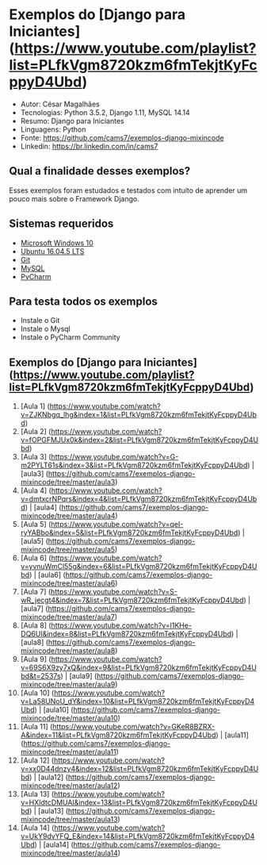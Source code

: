 Exemplos do [Django para Iniciantes] (https://www.youtube.com/playlist?list=PLfkVgm8720kzm6fmTekjtKyFcppyD4Ubd)
========================
* Autor: César Magalhães
* Tecnologias: Python 3.5.2, Django 1.11, MySQL 14.14
* Resumo: Django para Iniciantes
* Linguagens: Python
* Fonte: <https://github.com/cams7/exemplos-django-mixincode>
* Linkedin: <https://br.linkedin.com/in/cams7>

Qual a finalidade desses exemplos?
-------------------
Esses exemplos foram estudados e testados com intuíto de aprender um pouco mais sobre o Framework Django.

Sistemas requeridos
-------------------
* [Microsoft Windows 10](https://www.microsoft.com/pt-br/software-download/windows10)
* [Ubuntu 16.04.5 LTS](http://releases.ubuntu.com/16.04/)
* [Git](https://git-scm.com/downloads)
* [MySQL](https://www.mysql.com/)
* [PyCharm](https://www.jetbrains.com/pycharm/)

Para testa todos os exemplos
-------------------
* Instale o Git
* Instale o Mysql
* Instale o PyCharm Community

Exemplos do [Django para Iniciantes] (https://www.youtube.com/playlist?list=PLfkVgm8720kzm6fmTekjtKyFcppyD4Ubd)
-------------------
01. [Aula 1] (https://www.youtube.com/watch?v=ZJKNbgq_lhg&index=1&list=PLfkVgm8720kzm6fmTekjtKyFcppyD4Ubd)
02. [Aula 2] (https://www.youtube.com/watch?v=fOPGFMJUx0k&index=2&list=PLfkVgm8720kzm6fmTekjtKyFcppyD4Ubd)
03. [Aula 3] (https://www.youtube.com/watch?v=G-m2PYLT61s&index=3&list=PLfkVgm8720kzm6fmTekjtKyFcppyD4Ubd) | [aula3] (https://github.com/cams7/exemplos-django-mixincode/tree/master/aula3)
04. [Aula 4] (https://www.youtube.com/watch?v=dmtxcrNPqrs&index=4&list=PLfkVgm8720kzm6fmTekjtKyFcppyD4Ubd) | [aula4] (https://github.com/cams7/exemplos-django-mixincode/tree/master/aula4)
05. [Aula 5] (https://www.youtube.com/watch?v=qeI-ryYABbo&index=5&list=PLfkVgm8720kzm6fmTekjtKyFcppyD4Ubd) | [aula5] (https://github.com/cams7/exemplos-django-mixincode/tree/master/aula5)
06. [Aula 6] (https://www.youtube.com/watch?v=yvnuWmCl55g&index=6&list=PLfkVgm8720kzm6fmTekjtKyFcppyD4Ubd) | [aula6] (https://github.com/cams7/exemplos-django-mixincode/tree/master/aula6)
07. [Aula 7] (https://www.youtube.com/watch?v=S-wR_jecgt4&index=7&list=PLfkVgm8720kzm6fmTekjtKyFcppyD4Ubd) | [aula7] (https://github.com/cams7/exemplos-django-mixincode/tree/master/aula7)
08. [Aula 8] (https://www.youtube.com/watch?v=l1KHe-DQ6UI&index=8&list=PLfkVgm8720kzm6fmTekjtKyFcppyD4Ubd) | [aula8] (https://github.com/cams7/exemplos-django-mixincode/tree/master/aula8)
09. [Aula 9] (https://www.youtube.com/watch?v=69S6X9zy7xQ&index=9&list=PLfkVgm8720kzm6fmTekjtKyFcppyD4Ubd&t=2537s) | [aula9] (https://github.com/cams7/exemplos-django-mixincode/tree/master/aula9)
10. [Aula 10] (https://www.youtube.com/watch?v=La58UNoU_dY&index=10&list=PLfkVgm8720kzm6fmTekjtKyFcppyD4Ubd) | [aula10] (https://github.com/cams7/exemplos-django-mixincode/tree/master/aula10)
11. [Aula 11] (https://www.youtube.com/watch?v=GKeR8BZRX-A&index=11&list=PLfkVgm8720kzm6fmTekjtKyFcppyD4Ubd) | [aula11] (https://github.com/cams7/exemplos-django-mixincode/tree/master/aula11)
12. [Aula 12] (https://www.youtube.com/watch?v=xx0D44dnzy4&index=12&list=PLfkVgm8720kzm6fmTekjtKyFcppyD4Ubd) | [aula12] (https://github.com/cams7/exemplos-django-mixincode/tree/master/aula12)
13. [Aula 13] (https://www.youtube.com/watch?v=HXIdtcDMUAI&index=13&list=PLfkVgm8720kzm6fmTekjtKyFcppyD4Ubd) | [aula13] (https://github.com/cams7/exemplos-django-mixincode/tree/master/aula13)
14. [Aula 14] (https://www.youtube.com/watch?v=UkY9dvYFQ_E&index=14&list=PLfkVgm8720kzm6fmTekjtKyFcppyD4Ubd) | [aula14] (https://github.com/cams7/exemplos-django-mixincode/tree/master/aula14)

